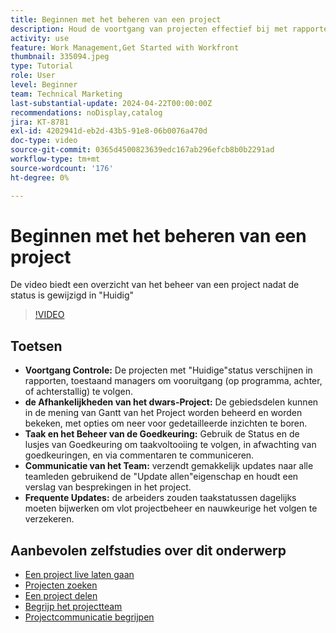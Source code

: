 ```yaml
---
title: Beginnen met het beheren van een project
description: Houd de voortgang van projecten effectief bij met rapporten, beheer afhankelijkheden via Gantt-weergaven, controleer taken en goedkeuringen, verbeter teamcommunicatie en zorg voor vloeiende workflows met frequente updates.
activity: use
feature: Work Management,Get Started with Workfront
thumbnail: 335094.jpeg
type: Tutorial
role: User
level: Beginner
team: Technical Marketing
last-substantial-update: 2024-04-22T00:00:00Z
recommendations: noDisplay,catalog
jira: KT-8781
exl-id: 4202941d-eb2d-43b5-91e8-06b0076a470d
doc-type: video
source-git-commit: 0365d4500823639edc167ab296efcb8b0b2291ad
workflow-type: tm+mt
source-wordcount: '176'
ht-degree: 0%

---
```


# Beginnen met het beheren van een project

De video biedt een overzicht van het beheer van een project nadat de status is gewijzigd in &quot;Huidig&quot; &#x200B;

>[!VIDEO](https://video.tv.adobe.com/v/3445173/?quality=12&learn=on&enablevpops&captions=dut)

## Toetsen

* **Voortgang Controle:** De projecten met &quot;Huidige&quot;status verschijnen in rapporten, toestaand managers om vooruitgang (op programma, achter, of achterstallig) te volgen.
* **de Afhankelijkheden van het dwars-Project:** De gebiedsdelen kunnen in de mening van Gantt van het Project worden beheerd en worden bekeken, met opties om neer voor gedetailleerde inzichten te boren.
* **Taak en het Beheer van de Goedkeuring:** Gebruik de Status en de lusjes van Goedkeuring om taakvoltooiing te volgen, in afwachting van goedkeuringen, en via commentaren te communiceren.
* **Communicatie van het Team:** verzendt gemakkelijk updates naar alle teamleden gebruikend de &quot;Update allen&quot;eigenschap en houdt een verslag van besprekingen in het project.
* **Frequente Updates:** de arbeiders zouden taakstatussen dagelijks moeten bijwerken om vlot projectbeheer en nauwkeurige het volgen te verzekeren. &#x200B;


## Aanbevolen zelfstudies over dit onderwerp

* [Een project live laten gaan](/help/manage-work/projects/take-a-project-live.md)
* [Projecten zoeken](/help/manage-work/projects/find-projects.md)
* [Een project delen](/help/manage-work/projects/share-a-project.md)
* [Begrijp het projectteam](/help/manage-work/projects/understand-the-project-team.md)
* [Projectcommunicatie begrijpen](/help/manage-work/projects/understand-project-communication.md)
